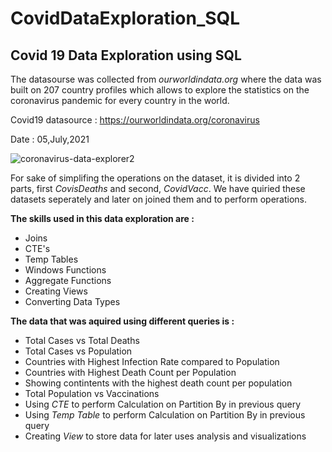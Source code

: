 # CovidDataExploration_SQL
## Covid 19 Data Exploration using SQL

The datasourse was collected from *ourworldindata.org* where the data was built on 207 country profiles which allows to explore the statistics on the coronavirus pandemic for every country in the world.

Covid19 datasource : https://ourworldindata.org/coronavirus

Date : 05,July,2021

![coronavirus-data-explorer2](https://user-images.githubusercontent.com/63396845/124471839-fb9da400-ddba-11eb-8110-7edb508b9138.png)

For sake of simplifing the operations on the dataset, it is divided into 2 parts, first *CovisDeaths* and second, *CovidVacc*. We have quiried these datasets seperately and later on joined them and to perform operations.

**The skills used in this data exploration are :** 
* Joins 
* CTE's
* Temp Tables
* Windows Functions
* Aggregate Functions
* Creating Views
* Converting Data Types

**The data that was aquired using different queries is :**

* Total Cases vs Total Deaths
* Total Cases vs Population
* Countries with Highest Infection Rate compared to Population
* Countries with Highest Death Count per Population
* Showing contintents with the highest death count per population
* Total Population vs Vaccinations
* Using *CTE* to perform Calculation on Partition By in previous query
* Using *Temp Table* to perform Calculation on Partition By in previous query 
* Creating *View* to store data for later uses analysis and visualizations
